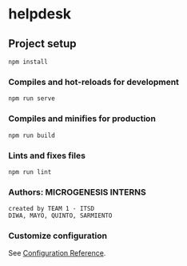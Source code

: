 # helpdesk

## Project setup
```
npm install
```

### Compiles and hot-reloads for development
```
npm run serve
```

### Compiles and minifies for production
```
npm run build
```

### Lints and fixes files
```
npm run lint
```

### Authors: MICROGENESIS INTERNS
```
created by TEAM 1 - ITSD
DIWA, MAYO, QUINTO, SARMIENTO
```
### Customize configuration
See [Configuration Reference](https://cli.vuejs.org/config/).
